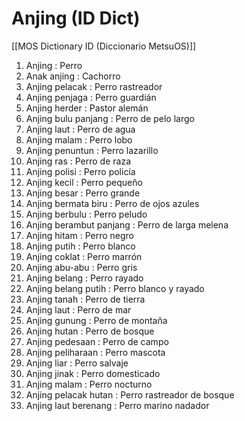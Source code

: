 # Anjing (ID Dict)

[[MOS Dictionary ID (Diccionario MetsuOS)]]

1. Anjing : Perro
2. Anak anjing : Cachorro
3. Anjing pelacak : Perro rastreador
4. Anjing penjaga : Perro guardián
5. Anjing herder : Pastor alemán
6. Anjing bulu panjang : Perro de pelo largo
7. Anjing laut : Perro de agua
8. Anjing malam : Perro lobo
9. Anjing penuntun : Perro lazarillo
10. Anjing ras : Perro de raza
11. Anjing polisi : Perro policía
12. Anjing kecil : Perro pequeño
13. Anjing besar : Perro grande
14. Anjing bermata biru : Perro de ojos azules
15. Anjing berbulu : Perro peludo
16. Anjing berambut panjang : Perro de larga melena
17. Anjing hitam : Perro negro
18. Anjing putih : Perro blanco
19. Anjing coklat : Perro marrón
20. Anjing abu-abu : Perro gris
21. Anjing belang : Perro rayado
22. Anjing belang putih : Perro blanco y rayado
23. Anjing tanah : Perro de tierra
24. Anjing laut : Perro de mar
25. Anjing gunung : Perro de montaña
26. Anjing hutan : Perro de bosque
27. Anjing pedesaan : Perro de campo
28. Anjing peliharaan : Perro mascota
29. Anjing liar : Perro salvaje
30. Anjing jinak : Perro domesticado
31. Anjing malam : Perro nocturno
32. Anjing pelacak hutan : Perro rastreador de bosque
33. Anjing laut berenang : Perro marino nadador
